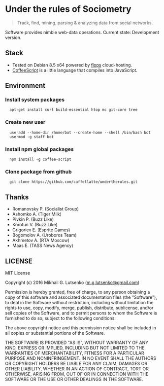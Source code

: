 # Under the rules of Sociometry

> Track, find, mining, parsing & analyzing data from social networks.

Software provides nimble web-data operations.
Current state: Development version.

## Stack

  * Tested on Debian 8.5 x64 powered by [flops](https://flops.ru/?refid=18288) cloud-hosting.
  * [CoffeeScript](http://coffeescript.org) is a little language that compiles into JavaScript.

## Environment

### Install system packages
```
  apt-get install curl build-essential htop mc git-core tree
```

### Create new user
```
  useradd --home-dir /home/bot --create-home --shell /bin/bash bot
  usermod -g staff bot
```

### Install npm global packages
```
  npm install -g coffee-script
```

### Clone package from github
```
  git clone https://github.com/caffellatte/undertherules.git
```

## Thanks
  * Romanovsky P. (Socialist Group)
  * Ashomko A. (Tiger Milk)
  * Pivkin P. (Buzz Like)
  * Korotun V. (Buzz Like)
  * Grigoriev E. (Esprite Games)
  * Bogomolov A. (Uroboros Team)
  * Akhmetov A. (RTA Moscow)
  * Maas E. (TASS News Agency)

## LICENSE
MIT License

Copyright (c) 2016 Mikhail G. Lutsenko (m.g.lutsenko@gmail.com)

Permission is hereby granted, free of charge, to any person obtaining a copy
of this software and associated documentation files (the "Software"), to deal
in the Software without restriction, including without limitation the rights
to use, copy, modify, merge, publish, distribute, sublicense, and/or sell
copies of the Software, and to permit persons to whom the Software is
furnished to do so, subject to the following conditions:

The above copyright notice and this permission notice shall be
included in all copies or substantial portions of the Software.

THE SOFTWARE IS PROVIDED "AS IS", WITHOUT WARRANTY OF ANY KIND, EXPRESS OR IMPLIED,
INCLUDING BUT NOT LIMITED TO THE WARRANTIES OF MERCHANTABILITY, FITNESS FOR A PARTICULAR
PURPOSE AND NONINFRINGEMENT. IN NO EVENT SHALL THE AUTHORS OR COPYRIGHT HOLDERS BE LIABLE
FOR ANY CLAIM, DAMAGES OR OTHER LIABILITY, WHETHER IN AN ACTION OF CONTRACT, TORT OR OTHERWISE,
ARISING FROM, OUT OF OR IN CONNECTION WITH THE SOFTWARE OR THE USE OR OTHER DEALINGS IN THE SOFTWARE.
